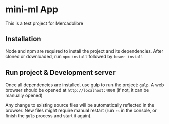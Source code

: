 # mini-ml App

This is a test project for Mercadolibre

## Installation
Node and npm are required to install the project and its dependencies.
After cloned or downloaded, run `npm install` followed by `bower install`

## Run project & Development server
Once all dependencies are installed, use gulp to run the project: `gulp`.
A web browser should be opened at `http://localhost:4000` (if not, it can be manually opened)

Any change to existing source files will be automatically reflected in the browser.
New files might require manual restart (run `rs` in the console, or finish the `gulp` process and start it again).

